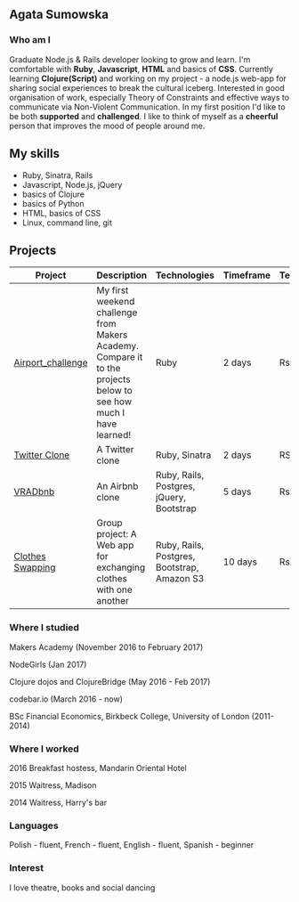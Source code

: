 ## Agata Sumowska

### Who am I

Graduate Node.js & Rails developer looking to grow and learn. I'm comfortable with **Ruby**, **Javascript**, **HTML** and basics of **CSS**. Currently learning **Clojure(Script)** and working on my project - a node.js web-app for sharing social experiences to break the cultural iceberg. Interested in good organisation of work, especially Theory of Constraints and effective ways to communicate via Non-Violent Communication. In my first position I'd like to be both **supported** and **challenged**. I like to think of myself as a **cheerful** person that improves the mood of people around me.

## My skills

- Ruby, Sinatra, Rails
- Javascript, Node.js, jQuery
- basics of Clojure
- basics of Python
- HTML, basics of CSS
- Linux, command line, git

## Projects 
Project | Description | Technologies | Timeframe | Testing
--- | --- | ---  | --- | ---
[Airport_challenge](https://github.com/agata-anastazja/airport_challenge) | My first weekend challenge from Makers Academy. Compare it to the projects below to see how much I have learned!| Ruby | 2 days | Rspec
[Twitter Clone](https://github.com/agata-anastazja/chitter-challenge) | A Twitter clone | Ruby, Sinatra | 2 days | RSpec
[VRADbnb](https://github.com/pelensky/VRADbnb) | An Airbnb clone|Ruby, Rails, Postgres, jQuery, Bootstrap | 5 days | Rspec
[Clothes Swapping](https://github.com/keomony/clothes_swapping)| Group project: A Web app for exchanging clothes with one another | Ruby, Rails, Postgres, Bootstrap, Amazon S3 | 10 days | Rspec 


### Where I studied

Makers Academy (November 2016 to February 2017)

NodeGirls (Jan 2017)

Clojure dojos and ClojureBridge (May 2016 - Feb 2017)

codebar.io (March 2016 - now)

BSc Financial Economics, Birkbeck College, University of London (2011-2014)

### Where I worked

2016 Breakfast hostess, Mandarin Oriental Hotel

2015 Waitress, Madison

2014 Waitress, Harry's bar

### Languages

Polish - fluent, French - fluent, English - fluent, Spanish - beginner

### Interest

I love theatre, books and social dancing
